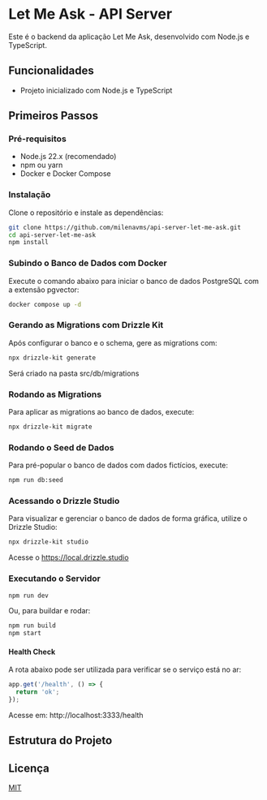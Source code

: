 # Let Me Ask - API Server

Este é o backend da aplicação Let Me Ask, desenvolvido com Node.js e TypeScript.

## Funcionalidades

- Projeto inicializado com Node.js e TypeScript

## Primeiros Passos

### Pré-requisitos

- Node.js 22.x (recomendado)
- npm ou yarn
- Docker e Docker Compose

### Instalação

Clone o repositório e instale as dependências:

```sh
git clone https://github.com/milenavms/api-server-let-me-ask.git
cd api-server-let-me-ask
npm install
```

### Subindo o Banco de Dados com Docker

Execute o comando abaixo para iniciar o banco de dados PostgreSQL com a extensão pgvector:

```sh
docker compose up -d
```

### Gerando as Migrations com Drizzle Kit

Após configurar o banco e o schema, gere as migrations com:

```sh
npx drizzle-kit generate
```
Será criado na pasta src/db/migrations

### Rodando as Migrations

Para aplicar as migrations ao banco de dados, execute:

```sh
npx drizzle-kit migrate
```

### Rodando o Seed de Dados

Para pré-popular o banco de dados com dados fictícios, execute:

```sh
npm run db:seed
```

### Acessando o Drizzle Studio

Para visualizar e gerenciar o banco de dados de forma gráfica, utilize o Drizzle Studio:

```sh
npx drizzle-kit studio
```

Acesse o https://local.drizzle.studio

### Executando o Servidor

```sh
npm run dev
```

Ou, para buildar e rodar:

```sh
npm run build
npm start
```

#### Health Check

A rota abaixo pode ser utilizada para verificar se o serviço está no ar:

```ts
app.get('/health', () => {
  return 'ok';
});
```

Acesse em: http://localhost:3333/health



## Estrutura do Projeto


## Licença

[MIT](LICENSE)
